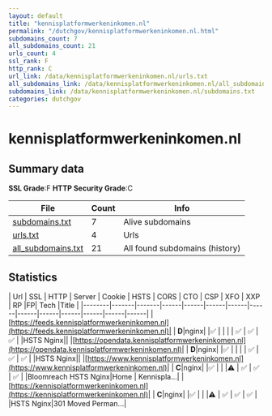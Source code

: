 ```yaml
---
layout: default
title: "kennisplatformwerkeninkomen.nl"
permalink: "/dutchgov/kennisplatformwerkeninkomen.nl.html"
subdomains_count: 7
all_subdomains_count: 21
urls_count: 4
ssl_rank: F
http_rank: C
url_link: /data/kennisplatformwerkeninkomen.nl/urls.txt
all_subdomains_link: /data/kennisplatformwerkeninkomen.nl/all_subdomains.txt
subdomains_link: /data/kennisplatformwerkeninkomen.nl/subdomains.txt
categories: dutchgov
---
```



# kennisplatformwerkeninkomen.nl
## Summary data


**SSL Grade**:F
**HTTP Security Grade**:C


| File       | Count | Info |
|------------|-------|------|
|[subdomains.txt](/data/kennisplatformwerkeninkomen.nl/subdomains.txt)|7|Alive subdomains|
|[urls.txt](/data/kennisplatformwerkeninkomen.nl/urls.txt)|4|Urls|
|[all_subdomains.txt](/data/kennisplatformwerkeninkomen.nl/all_subdomains.txt)|21|All found subdomains (history)|


## Statistics


| Url | SSL | HTTP | Server | Cookie | HSTS | CORS | CTO | CSP | XFO | XXP | RP |FP| Tech |Title |
|--------|-------|-------|------|------|------|------|------|------|------|------|------|------|------|
|[https://feeds.kennisplatformwerkeninkomen.nl](https://feeds.kennisplatformwerkeninkomen.nl)| | **D**|nginx| |:white_check_mark: | | | | :white_check_mark: | :white_check_mark: | :white_check_mark: | |HSTS Nginx||
|[https://opendata.kennisplatformwerkeninkomen.nl](https://opendata.kennisplatformwerkeninkomen.nl)| | **D**|nginx| |:white_check_mark: | | | | :white_check_mark: | :white_check_mark: | :white_check_mark: | |HSTS Nginx||
|[https://www.kennisplatformwerkeninkomen.nl](https://www.kennisplatformwerkeninkomen.nl)| | **C**|nginx| |:white_check_mark: | | |:warning: | :white_check_mark: | :white_check_mark: | :white_check_mark: | |Bloomreach HSTS Nginx|Home | Kennispla...|
|[https://kennisplatformwerkeninkomen.nl](https://kennisplatformwerkeninkomen.nl)| | **C**|nginx| |:white_check_mark: | | |:warning: | :white_check_mark: | :white_check_mark: | :white_check_mark: | |HSTS Nginx|301 Moved Perman...|